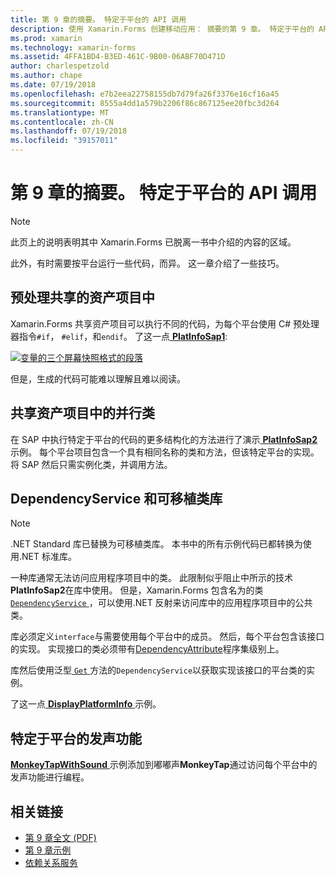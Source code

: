 ```yaml
---
title: 第 9 章的摘要。 特定于平台的 API 调用
description: 使用 Xamarin.Forms 创建移动应用： 摘要的第 9 章。 特定于平台的 API 调用
ms.prod: xamarin
ms.technology: xamarin-forms
ms.assetid: 4FFA1BD4-B3ED-461C-9B00-06ABF70D471D
author: charlespetzold
ms.author: chape
ms.date: 07/19/2018
ms.openlocfilehash: e7b2eea22758155db7d79fa26f3376e16cf16a45
ms.sourcegitcommit: 8555a4dd1a579b2206f86c867125ee20fbc3d264
ms.translationtype: MT
ms.contentlocale: zh-CN
ms.lasthandoff: 07/19/2018
ms.locfileid: "39157011"
---
```

# <a name="summary-of-chapter-9-platform-specific-api-calls"></a>第 9 章的摘要。 特定于平台的 API 调用

> [!NOTE] 
> 此页上的说明表明其中 Xamarin.Forms 已脱离一书中介绍的内容的区域。

此外，有时需要按平台运行一些代码，而异。 这一章介绍了一些技巧。

## <a name="preprocessing-in-the-shared-asset-project"></a>预处理共享的资产项目中

Xamarin.Forms 共享资产项目可以执行不同的代码，为每个平台使用 C# 预处理器指令`#if`， `#elif`，和`endif`。 了这一点[ **PlatInfoSap1**](https://github.com/xamarin/xamarin-forms-book-samples/tree/master/Chapter09/PlatInfoSap1):

[![变量的三个屏幕快照格式的段落](images/ch09fg01-small.png "设备型号和操作系统")](images/ch09fg01-large.png#lightbox "设备型号和操作系统")

但是，生成的代码可能难以理解且难以阅读。

## <a name="parallel-classes-in-the-shared-asset-project"></a>共享资产项目中的并行类

在 SAP 中执行特定于平台的代码的更多结构化的方法进行了演示[ **PlatInfoSap2** ](https://github.com/xamarin/xamarin-forms-book-samples/tree/master/Chapter09/PlatInfoSap2)示例。 每个平台项目包含一个具有相同名称的类和方法，但该特定平台的实现。 将 SAP 然后只需实例化类，并调用方法。

## <a name="dependencyservice-and-the-portable-class-library"></a>DependencyService 和可移植类库

> [!NOTE] 
> .NET Standard 库已替换为可移植类库。 本书中的所有示例代码已都转换为使用.NET 标准库。

一种库通常无法访问应用程序项目中的类。 此限制似乎阻止中所示的技术**PlatInfoSap2**在库中使用。 但是，Xamarin.Forms 包含名为的类[ `DependencyService` ](xref:Xamarin.Forms.DependencyService) ，可以使用.NET 反射来访问库中的应用程序项目中的公共类。

库必须定义`interface`与需要使用每个平台中的成员。 然后，每个平台包含该接口的实现。 实现接口的类必须带有[DependencyAttribute](xref:Xamarin.Forms.DependencyAttribute)程序集级别上。

库然后使用泛型[ `Get` ](xref:Xamarin.Forms.DependencyService.Get*)方法的`DependencyService`以获取实现该接口的平台类的实例。

了这一点[ **DisplayPlatformInfo** ](https://github.com/xamarin/xamarin-forms-book-samples/tree/master/Chapter09/DisplayPlatformInfo)示例。

## <a name="platform-specific-sound-generation"></a>特定于平台的发声功能

[ **MonkeyTapWithSound** ](https://github.com/xamarin/xamarin-forms-book-samples/tree/master/Chapter09/MonkeyTapWithSound)示例添加到嘟嘟声**MonkeyTap**通过访问每个平台中的发声功能进行编程。

## <a name="related-links"></a>相关链接

- [第 9 章全文 (PDF)](https://download.xamarin.com/developer/xamarin-forms-book/XamarinFormsBook-Ch09-Apr2016.pdf)
- [第 9 章示例](https://github.com/xamarin/xamarin-forms-book-samples/tree/master/Chapter09)
- [依赖关系服务](~/xamarin-forms/app-fundamentals/dependency-service/index.md)
